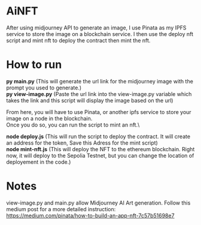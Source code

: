 # AiNFT
After using midjourney API to generate an image, I use Pinata as my IPFS service to store the image on a blockchain service. I then use the deploy nft script and mint nft to deploy the contract then mint the nft.

# How to run
**py main.py** (This will generate the url link for the midjourney image with the prompt you used to generate.)\
**py view-image.py** (Paste the url link into the view-image.py variable which takes the link and this script will display the image based on the url)

From here, you will have to use Pinata, or another ipfs service to store your image on a node in the blockchain.\
Once you do so, you can run the script to mint an nft.\

**node deploy.js** (This will run the script to deploy the contract. It will create an address for the token, Save this Adress for the mint script)\
**node mint-nft.js** (This will deploy the NFT to the ethereum blockchain. Right now, it will deploy to the Sepolia Testnet, but you can change the location of deployement in the code.)


# Notes
view-image.py and main.py allow Midjourney AI Art generation.
Follow this medium post for a more detailed instruction: https://medium.com/pinata/how-to-build-an-app-nft-7c57b51698e7



